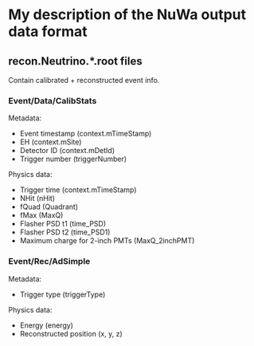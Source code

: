 My description of the NuWa output data format
=============================================

## recon.Neutrino.\*.root files

Contain calibrated + reconstructed event info.

### Event/Data/CalibStats

Metadata:
- Event timestamp (context.mTimeStamp)
- EH (context.mSite)
- Detector ID (context.mDetId)
- Trigger number (triggerNumber)

Physics data:
- Trigger time (context.mTimeStamp)
- NHit (nHit)
- fQuad (Quadrant)
- fMax (MaxQ)
- Flasher PSD t1 (time\_PSD)
- Flasher PSD t2 (time\_PSD1)
- Maximum charge for 2-inch PMTs (MaxQ\_2inchPMT)

### Event/Rec/AdSimple

Metadata:
- Trigger type (triggerType)

Physics data:
- Energy (energy)
- Reconstructed position (x, y, z)

